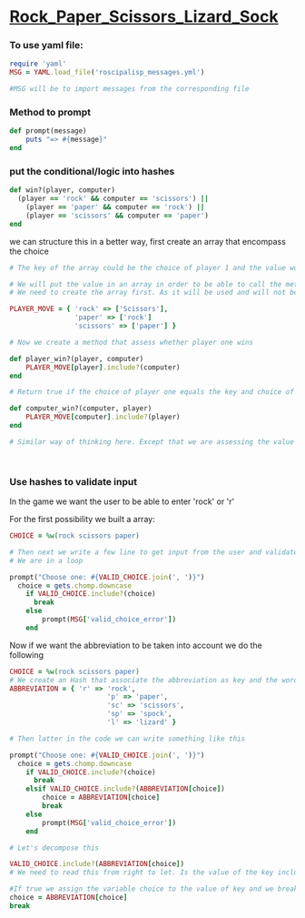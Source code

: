 # [Rock_Paper_Scissors_Lizard_Sock](https://launchschool.com/lessons/a0f3cd44/assignments/4f8be124)



### To use yaml file:

```ruby
require 'yaml'
MSG = YAML.load_file('roscipalisp_messages.yml')

#MSG will be to import messages from the corresponding file
```



### Method to prompt

```ruby
def prompt(message)
    puts "=> #{message}"
end
```



### put the conditional/logic into hashes

```ruby
def win?(player, computer)
  (player == 'rock' && computer == 'scissors') ||
    (player == 'paper' && computer == 'rock') ||
    (player == 'scissors' && computer == 'paper')
end
```

we can structure this in a better way, first create an array that encompass the choice

```ruby
# The key of the array could be the choice of player 1 and the value would the choice of player 2 when choice 1 > choice 2. For example one key of the arrray could be 'rock' and its corresponding values would be 'scissors'. 

# We will put the value in an array in order to be able to call the method #include?
# We need to create the array first. As it will be used and will not be modified we can assign it to a CONSTANT

PLAYER_MOVE = { 'rock' => ['Scissors'],
    			'paper' => ['rock']
    			'scissors' => ['paper'] }

# Now we create a method that assess whether player one wins

def player_win?(player, computer)
    PLAYER_MOVE[player].include?(computer)
end

# Return true if the choice of player one equals the key and choice of computer equals one of its -here, the key- value.

def computer_win?(computer, player)
    PLAYER_MOVE[computer].include?(player)
end

# Similar way of thinking here. Except that we are assessing the value of the key of the computer versus the value of the player. That is why we are switch the parameters.
    



```



### Use hashes to validate input

In the game we want the user to be able to enter 'rock' or 'r'

For the first possibility we built a array:

```ruby
CHOICE = %w(rock scissors paper)

# Then next we write a few line to get input from the user and validate it
# We are in a loop

prompt("Choose one: #{VALID_CHOICE.join(', ')}")
  choice = gets.chomp.downcase
    if VALID_CHOICE.include?(choice)
      break
    else
        prompt(MSG['valid_choice_error'])
    end
```

Now if we want the abbreviation to be taken into account we do the following

```ruby
CHOICE = %w(rock scissors paper)
# We create an Hash that associate the abbreviation as key and the word as value
ABBREVIATION = { 'r' => 'rock',
                        'p' => 'paper',
                        'sc' => 'scissors',
                        'sp' => 'spock',
                        'l' => 'lizard' }

# Then latter in the code we can write something like this

prompt("Choose one: #{VALID_CHOICE.join(', ')}")
  choice = gets.chomp.downcase
    if VALID_CHOICE.include?(choice)
      break
    elsif VALID_CHOICE.include?(ABBREVIATION[choice])
        choice = ABBREVIATION[choice]
        break
    else
        prompt(MSG['valid_choice_error'])
    end

# Let's decompose this

VALID_CHOICE.include?(ABBREVIATION[choice])
# We need to read this from right to let. Is the value of the key included in the array VALID_CHOICE. 

#If true we assign the variable choice to the value of key and we break the loop
choice = ABBREVIATION[choice]
break
```

